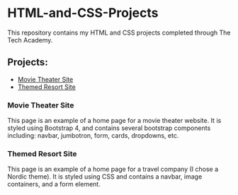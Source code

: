 # HTML-and-CSS-Projects

This repository contains my HTML and CSS projects completed through The Tech Academy.

<h2>Projects:</h2>
<ul>
  <li><a href="https://github.com/Anthony15651/HTML-and-CSS-Projects/blob/main/bootstrap4_project/academy_cinemas.html" target="_blank">Movie Theater Site</a></li>
  <li><a href="https://github.com/Anthony15651/HTML-and-CSS-Projects/blob/main/Website_Project/index.html" target="_blank">Themed Resort Site</a></li>
</ul>

<h3>Movie Theater Site</h3>
<p>This page is an example of a home page for a movie theater website. It is styled using Bootstrap 4, and contains several bootstrap components including: navbar, jumbotron, form, cards, dropdowns, etc.</p>

<h3>Themed Resort Site</h3>
<p>This page is an example of a home page for a travel company (I chose a Nordic theme). It is styled using CSS and contains a navbar, image containers, and a form element.</p>
